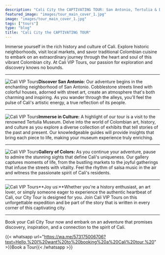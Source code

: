 ```yaml
---
description: "Cali City the CAPTIVATING TOUR: San Antonio, Tertulia & Downtown"
featured_image: "images/tour_main_cover_1.jpg"
image: "images/tour_main_cover_1.jpg"
tags: ["tours"]
type: "blog"
title: "Cali City the CAPTIVATING TOUR"
---
```


Immerse yourself in the rich history and culture of Cali. Explore historic neighborhoods, visit local markets, and savor traditional Colombian cuisine to embark on an extraordinary journey through the heart and soul of this vibrant Colombian city. At Cali VIP Tours, our passion for exploration and discovery knows no bounds.

---

![Cali VIP Tours](/images/tour_entry_1.jpg)**Discover San Antonio:** Our adventure begins in the enchanting neighborhood of San Antonio. Cobblestone streets lined with colorful houses, adorned with street art, create an atmosphere that's both charming and inspiring. As you wander through the alleys, you'll feel the pulse of Cali's artistic energy, a true reflection of its people.

---

![Cali VIP Tours](/images/tour_entry_2.jpg)**Immerse in Culture:** A highlight of our tour is a visit to the renowned Tertulia Museum. Delve into the world of Colombian art, history, and culture as you explore a diverse collection of exhibits that tell stories of the past and present. Our knowledgeable guides will provide insights that bring each piece to life, making your museum experience truly enriching.

---

![Cali VIP Tours](/images/tour_entry_3.jpg)**Gallery of Colors:** As you continue your adventure, pause to admire the stunning sights that define Cali's uniqueness. Our gallery captures moments of life, from the bustling markets to the joyful gatherings that infuse the streets with vitality. Feel the rhythm of salsa music in the air and witness the passionate spirit of Cali's residents.

---

![Cali VIP Tours](/images/tour_entry_30.jpg)**Joy us:**Whether you're a history enthusiast, an art lover, or simply someone eager to experience the authentic heartbeat of Cali, our City Tour is designed for you. Join Cali VIP Tours on this unforgettable expedition and be part of the story that is written in every corner of this captivating city.

---

Book your Cali City Tour now and embark on an adventure that promises discovery, inspiration, and a connection to the spirit of Cali.

{{< whatsapp url="https://wa.me/573175006706?text=Hello,%20I%20want%20to%20booking%20a%20Cali%20tour,%20" >}}Book a Tour{{< /whatsapp >}}
